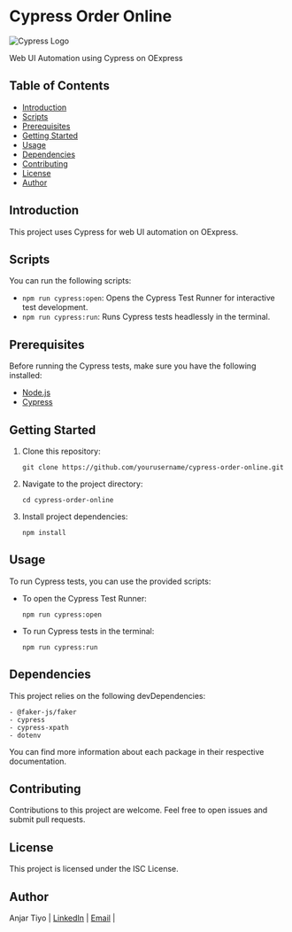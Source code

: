 # Cypress Order Online

![Cypress Logo](https://cdn.cypress.io/static/img/cypress-io-logo-social-share.png)

Web UI Automation using Cypress on OExpress

## Table of Contents

- [Introduction](#introduction)
- [Scripts](#scripts)
- [Prerequisites](#prerequisites)
- [Getting Started](#getting-started)
- [Usage](#usage)
- [Dependencies](#dependencies)
- [Contributing](#contributing)
- [License](#license)
- [Author](#author)

## Introduction

This project uses Cypress for web UI automation on OExpress.

## Scripts

You can run the following scripts:

- `npm run cypress:open`: Opens the Cypress Test Runner for interactive test development.
- `npm run cypress:run`: Runs Cypress tests headlessly in the terminal.

## Prerequisites

Before running the Cypress tests, make sure you have the following installed:

- [Node.js](https://nodejs.org/)
- [Cypress](https://www.cypress.io/)

## Getting Started

1. Clone this repository:

   ```
   git clone https://github.com/yourusername/cypress-order-online.git
   ```

2. Navigate to the project directory:

    ```
    cd cypress-order-online
    ```
3. Install project dependencies:

    ```
    npm install
    ```

## Usage
To run Cypress tests, you can use the provided scripts:

- To open the Cypress Test Runner:

    ```
    npm run cypress:open
    ```

- To run Cypress tests in the terminal:

    ```
    npm run cypress:run
    ```

## Dependencies
This project relies on the following devDependencies:

    - @faker-js/faker
    - cypress
    - cypress-xpath
    - dotenv

You can find more information about each package in their respective documentation.

## Contributing
Contributions to this project are welcome. Feel free to open issues and submit pull requests.

## License
This project is licensed under the ISC License.

## Author
Anjar Tiyo
| [LinkedIn](https://www.linkedin.com/in/anjartiyo) |
[Email](atiyo.dev@gmail.com) |